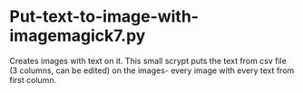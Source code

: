 # Put-text-to-image-with-imagemagick7.py
 Creates images with text on it. This small scrypt puts the text from csv file (3 columns, can be edited) on the images- every image with every text from first column.
